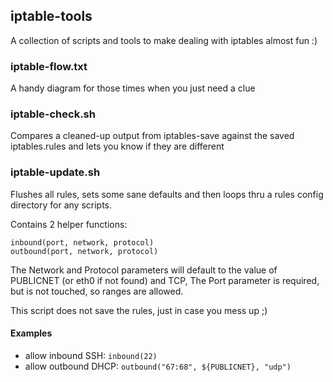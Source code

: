 ## iptable-tools

A collection of scripts and tools to make dealing with iptables almost fun :)

### iptable-flow.txt
A handy diagram for those times when you just need a clue

### iptable-check.sh
Compares a cleaned-up output from iptables-save against the saved iptables.rules and lets you know if they are different

### iptable-update.sh
Flushes all rules, sets some sane defaults and then loops thru a rules config directory for any scripts.

Contains 2 helper functions:

    inbound(port, network, protocol)
    outbound(port, network, protocol)

The Network and Protocol parameters will default to the value of PUBLICNET (or eth0 if not found) and TCP, The Port parameter is required, but is not touched, so ranges are allowed.

This script does not save the rules, just in case you mess up ;)

#### Examples
- allow inbound SSH: ```inbound(22)```
- allow outbound DHCP: ```outbound("67:68", ${PUBLICNET}, "udp")```
